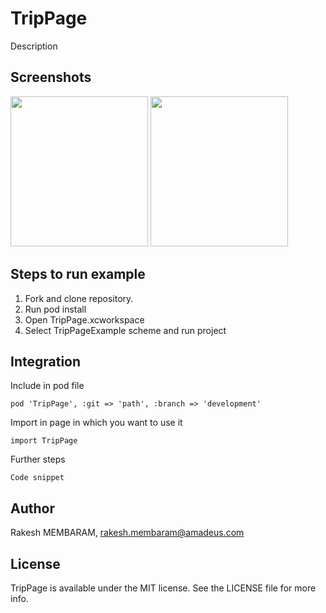# TripPage

Description

## Screenshots

<p>
	<img src="PodImages/img1.png" width="220" height="240" />  <img src="PodImages/img2.png" width="220" height="240" />
</p>

## Steps to run example
1. Fork and clone repository.
2. Run pod install
3. Open TripPage.xcworkspace
4. Select TripPageExample scheme and run project

## Integration

Include in pod file
```
pod 'TripPage', :git => 'path', :branch => 'development'
```

Import in page in which you want to use it
```
import TripPage
```

Further steps
```
Code snippet
```

## Author

Rakesh MEMBARAM, rakesh.membaram@amadeus.com

## License

TripPage is available under the MIT license. See the LICENSE file for more info.
